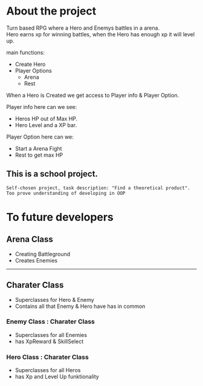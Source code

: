 # About the project
Turn based RPG where a Hero and Enemys battles in a arena.<br />
Hero earns xp for winning battles, when the Hero has enough xp it will level up.

main functions:
* Create Hero
* Player Options
    * Arena
    *  Rest

When a Hero is Created we get access to Player info & Player Option.

Player info here can we see:
* Heros HP out of Max HP. 
* Hero Level and a XP bar.

Player Option here can we:
* Start a Arena Fight
* Rest to get max HP

## This is a school project.
    Self-chosen project, task description: "Find a theoretical product".
    Too prove understanding of developing in OOP
    

# To future developers

## Arena Class
* Creating Battleground
* Creates Enemies

-----

## Charater Class
* Superclasses for Hero & Enemy 
* Contains all that Enemy & Hero have has in common

### Enemy Class : Charater Class
* Superclasses for all Enemies
* has XpReward & SkillSelect

### Hero Class : Charater Class
* Superclasses for all Heros
* has Xp and Level Up funktionality